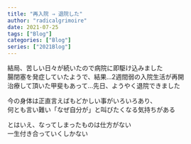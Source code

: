 ```yaml
---
title: "再入院 ⇒ 退院した"
author: "radicalgrimoire"
date: 2021-07-25
tags: ["Blog"]
categories: ["Blog"]
series: ["2021Blog"]
---
```


結局、苦しい日々が続いたので病院に即駆け込みました  
腸閉塞を発症していたようで、結果…2週間弱の入院生活が再開  
治療して頂いた甲斐もあって…先日、ようやく退院できました  
  
今の身体は正直言えばもどかしい事がいろいろあり、  
何とも言い難い「なぜ自分が」と叫びたくなる気持ちがある  
  
  
とはいえ、なってしまったものは仕方がない  
一生付き合っていくしかない

